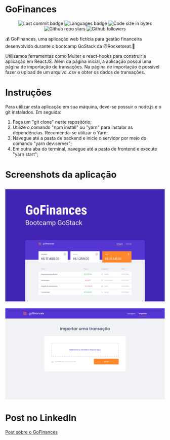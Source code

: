 # GoFinances


<p align="center">
 <a>
  <img src="https://img.shields.io/github/last-commit/niltoneapontes/gofinances" alt="Last commit badge" />
 </a>
 <a>
  <img src="https://img.shields.io/github/languages/count/niltoneapontes/gofinances" alt="Languages badge" />
 </a>
 <a>
  <img src="https://img.shields.io/github/languages/code-size/niltoneapontes/gofinances" alt="Code size in bytes" />
 </a>
 <a>
  <img src="https://img.shields.io/github/stars/niltoneapontes/gofinances?style=social" alt="Github repo stars" />
 </a>
 <a>
  <img src="https://img.shields.io/github/followers/niltoneapontes?style=social" alt="Github followers" />
 </a>
</p>

💰 GoFinances, uma aplicação web fictícia para gestão financeira desenvolvido durante o bootcamp GoStack da @Rocketseat.🚀

Utilizamos ferramentas como Multer e react-hooks para construir a aplicação em ReactJS. Além da página inicial, a aplicação possui uma página de importação de transações.
Na página de importação é possível fazer o upload de um arquivo .csv e obter os dados de transações. 

# Instruções

Para utilizar esta aplicação em sua máquina, deve-se possuir o node.js e o git instalados. Em seguida:

1. Faça um "git clone" neste repositório;
2. Utilize o comando "npm install" ou "yarn" para instalar as dependências. Recomenda-se utilizar o Yarn;
3. Navegue até a pasta de backend e inicie o servidor por meio do comando "yarn dev:server";
4. Em outra aba do terminal, navegue até a pasta de frontend e execute "yarn start";

# Screenshots da aplicação

![Tela inicial](https://github.com/niltoneapontes/gofinances/blob/master/Capa.png)
---
![Tela de importação](https://github.com/niltoneapontes/gofinances/blob/master/Importar.png)

# Post no LinkedIn

[Post sobre o GoFinances](https://www.linkedin.com/posts/niltonpontesem_e-a%C3%AD-pessoal-tudo-bem-ent%C3%A3o-no-desafio-activity-6709160750360928256-eu4X "Post sobre o GoFinances")
